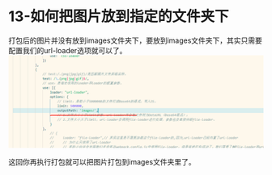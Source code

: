 # 13-如何把图片放到指定的文件夹下

打包后的图片并没有放到images文件夹下，要放到images文件夹下，其实只需要配置我们的url-loader选项就可以了。
![4.png][1]



这回你再执行打包就可以把图片打包到images文件夹里了。


  [1]: /images/webpack3/webpack13_01.png